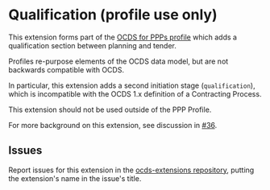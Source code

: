 # Qualification (profile use only)

This extension forms part of the [OCDS for PPPs profile](http://standard.open-contracting.org/profiles/ppp/) which adds a qualification section between planning and tender. 

Profiles re-purpose elements of the OCDS data model, but are not backwards compatible with OCDS.

In particular, this extension adds a second initiation stage (`qualification`), which is incompatible with the OCDS 1.x definition of a Contracting Process.

This extension should not be used outside of the PPP Profile. 

For more background on this extension, see discussion in [#36](https://github.com/open-contracting-extensions/public-private-partnerships/issues/36).

## Issues

Report issues for this extension in the [ocds-extensions repository](https://github.com/open-contracting/ocds-extensions/issues), putting the extension's name in the issue's title.
